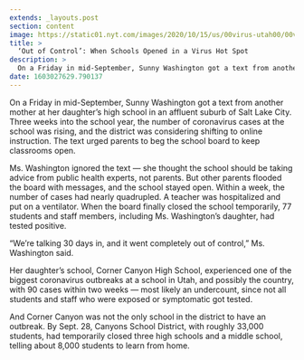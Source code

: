 ```yaml
--- 
extends: _layouts.post 
section: content 
image: https://static01.nyt.com/images/2020/10/15/us/00virus-utah00/00virus-utah00-facebookJumbo.jpg 
title: > 
  ‘Out of Control’: When Schools Opened in a Virus Hot Spot 
description: > 
  On a Friday in mid-September, Sunny Washington got a text from another mother at her daughter’s high school in an affluent suburb of Salt Lake City.The text urged parents to beg the school board to keep classrooms open.Ms. Washington ignored the text — she thought the school should be taking advice from public health experts, not parents.When the board finally closed the school temporarily, 77 students and staff members, including Ms. Washington’s daughter, had tested positive.By Sept. 28, Canyons School District, with roughly 33,000 students, had temporarily closed three high schools and a middle school, telling about 8,000 students to learn from home. 
date: 1603027629.790137 
--- 
```

On a Friday in mid-September, Sunny Washington got a text from another mother at her daughter’s high school in an affluent suburb of Salt Lake City. Three weeks into the school year, the number of coronavirus cases at the school was rising, and the district was considering shifting to online instruction. The text urged parents to beg the school board to keep classrooms open.

Ms. Washington ignored the text — she thought the school should be taking advice from public health experts, not parents. But other parents flooded the board with messages, and the school stayed open. Within a week, the number of cases had nearly quadrupled. A teacher was hospitalized and put on a ventilator. When the board finally closed the school temporarily, 77 students and staff members, including Ms. Washington’s daughter, had tested positive.

“We’re talking 30 days in, and it went completely out of control,” Ms. Washington said.

Her daughter’s school, Corner Canyon High School, experienced one of the biggest coronavirus outbreaks at a school in Utah, and possibly the country, with 90 cases within two weeks — most likely an undercount, since not all students and staff who were exposed or symptomatic got tested.

And Corner Canyon was not the only school in the district to have an outbreak. By Sept. 28, Canyons School District, with roughly 33,000 students, had temporarily closed three high schools and a middle school, telling about 8,000 students to learn from home.